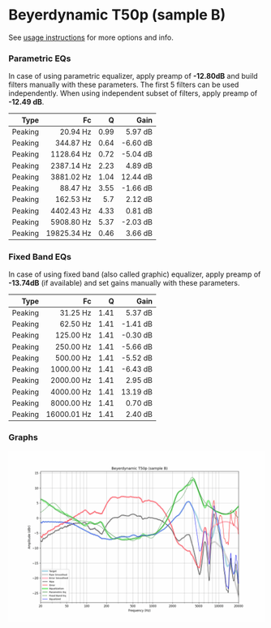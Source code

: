 # Beyerdynamic T50p (sample B)
See [usage instructions](https://github.com/jaakkopasanen/AutoEq#usage) for more options and info.

### Parametric EQs
In case of using parametric equalizer, apply preamp of **-12.80dB** and build filters manually
with these parameters. The first 5 filters can be used independently.
When using independent subset of filters, apply preamp of **-12.49 dB**.

| Type    | Fc          |    Q | Gain     |
|--------:|------------:|-----:|---------:|
| Peaking | 20.94 Hz    | 0.99 | 5.97 dB  |
| Peaking | 344.87 Hz   | 0.64 | -6.60 dB |
| Peaking | 1128.64 Hz  | 0.72 | -5.04 dB |
| Peaking | 2387.14 Hz  | 2.23 | 4.89 dB  |
| Peaking | 3881.02 Hz  | 1.04 | 12.44 dB |
| Peaking | 88.47 Hz    | 3.55 | -1.66 dB |
| Peaking | 162.53 Hz   | 5.7  | 2.12 dB  |
| Peaking | 4402.43 Hz  | 4.33 | 0.81 dB  |
| Peaking | 5908.80 Hz  | 5.37 | -2.03 dB |
| Peaking | 19825.34 Hz | 0.46 | 3.66 dB  |

### Fixed Band EQs
In case of using fixed band (also called graphic) equalizer, apply preamp of **-13.74dB**
(if available) and set gains manually with these parameters.

| Type    | Fc          |    Q | Gain     |
|--------:|------------:|-----:|---------:|
| Peaking | 31.25 Hz    | 1.41 | 5.37 dB  |
| Peaking | 62.50 Hz    | 1.41 | -1.41 dB |
| Peaking | 125.00 Hz   | 1.41 | -0.30 dB |
| Peaking | 250.00 Hz   | 1.41 | -5.66 dB |
| Peaking | 500.00 Hz   | 1.41 | -5.52 dB |
| Peaking | 1000.00 Hz  | 1.41 | -6.43 dB |
| Peaking | 2000.00 Hz  | 1.41 | 2.95 dB  |
| Peaking | 4000.00 Hz  | 1.41 | 13.19 dB |
| Peaking | 8000.00 Hz  | 1.41 | 0.70 dB  |
| Peaking | 16000.01 Hz | 1.41 | 2.40 dB  |

### Graphs
![](./Beyerdynamic%20T50p%20(sample%20B).png)